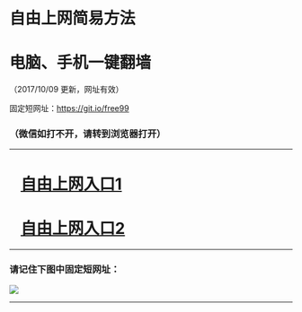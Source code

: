 ﻿# 自由上网简易方法

# 电脑、手机一键翻墙

（2017/10/09 更新，网址有效）

固定短网址：https://git.io/free99

### （微信如打不开，请转到浏览器打开）


***





# &nbsp;&nbsp; <a href="http://ft2922814356.fwq-tz-1001.info/fwqtz01.html?t=100900113449 " target="_blank">自由上网入口1</a>
# &nbsp;&nbsp; <a href="http://ft1883127021.fwq-tz-1002.info/fwqtz02.html?t=100900121372 " target="_blank">自由上网入口2</a>
***

### 请记住下图中固定短网址：

<img src="https://s3-us-west-2.amazonaws.com/fwq-1001/yjfq-20170905okok.png" /> 


***

